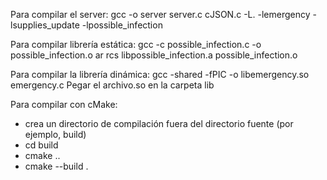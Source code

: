 Para compilar el server:
gcc -o server server.c cJSON.c -L. -lemergency -lsupplies_update -lpossible_infection


Para compilar librería estática:
gcc -c possible_infection.c -o possible_infection.o
ar rcs libpossible_infection.a possible_infection.o

Para compilar la librería dinámica:
gcc -shared -fPIC -o libemergency.so emergency.c
Pegar el archivo.so en la carpeta lib

Para compilar con cMake:
- crea un directorio de compilación fuera del directorio fuente (por ejemplo, build)
- cd build
- cmake ..
- cmake --build .

